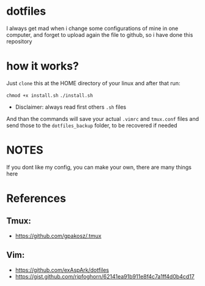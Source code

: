 # dotfiles

I always get mad when i change some configurations of mine in one computer, and forget to upload again the file to github, so i have done this repository

# how it works?

Just `clone` this at the HOME directory of your linux and after that run:

`chmod +x install.sh`
`./install.sh`
* Disclaimer:  always read first others `.sh` files

And than the commands will save your actual `.vimrc` and `tmux.conf` files and send those to the `dotfiles_backup` folder, to be recovered if needed

# NOTES

If you dont like my config, you can make your own, there are many things here

# References

## Tmux:

- https://github.com/gpakosz/.tmux

## Vim:

- https://github.com/exAspArk/dotfiles
- https://gist.github.com/ripfoghorn/62141ea91b911e8f4c7a1ff4d0b4cd17
